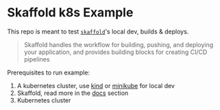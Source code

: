 # Skaffold k8s Example

This repo is meant to test [`skaffold`](https://skaffold.dev/docs/)'s local dev, builds & deploys.

> Skaffold handles the workflow for building, pushing, and deploying your application, and provides building blocks for creating CI/CD pipelines

Prerequisites to run example:

1. A kubernetes cluster, use [kind](https://kind.sigs.k8s.io/) or [minikube](https://minikube.sigs.k8s.io/docs/start/) for local dev
1. Skaffold, read more in the [docs](https://skaffold.dev/docs/) section
1. Kubernetes cluster


